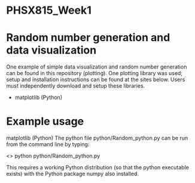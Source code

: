 # PHSX815_Week1

# Random number generation and data visualization

One example of simple data visualization and random number generation can be found in this repository (plotting). One plotting library was used; setup and installation instructions can be found at the sites below. Users must independently download and setup these libraries.

* matplotlib (Python)


# Example usage

matplotlib (Python)
The python file python/Random_python.py can be run from the command line by typing:

<> python python/Random_python.py

This requires a working Python distribution (so that the python executable exists) with the Python package numpy also installed.
